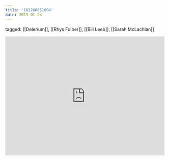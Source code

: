 ```yaml
---
title: '182268051004'
date: 2019-01-24
---
```

tagged: [[Delerium]], [[Rhys Fulber]], [[Bill Leeb]], [[Sarah McLachlan]]
<iframe allow="accelerometer; autoplay; clipboard-write; encrypted-media; gyroscope; picture-in-picture" allowfullscreen="" frameborder="0" height="375" id="youtube_iframe" src="https://www.youtube.com/embed/oTLJjoW867g?feature=oembed&amp;enablejsapi=1&amp;origin=https://safe.txmblr.com&amp;wmode=opaque" width="500"></iframe>